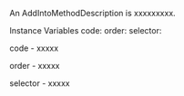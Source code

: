 An AddIntoMethodDescription is xxxxxxxxx.Instance Variables	code:		<Object>	order:		<Object>	selector:		<Object>code	- xxxxxorder	- xxxxxselector	- xxxxx